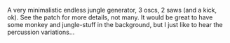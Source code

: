 A very minimalistic endless jungle generator, 3 oscs, 2 saws (and a kick, ok). See the patch for more details, not many. It would be great to have some monkey and jungle-stuff in the background, but I just like to hear the percussion variations...
